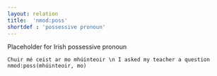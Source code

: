 ```yaml
---
layout: relation
title:  'nmod:poss'
shortdef : 'possessive pronoun'
---
```


Placeholder for Irish possessive pronoun

~~~ sdparse
Chuir mé ceist ar mo mhúinteoir \n I asked my teacher a question
nmod:poss(mhúinteoir, mo)
~~~

